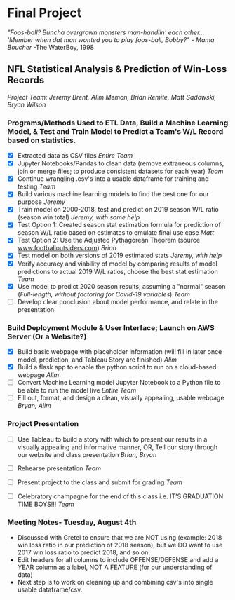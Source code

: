 # Final Project

*"Foos-ball? Buncha overgrown monsters man-handlin' each other... 'Member when dat man wanted you to play foos-ball, Bobby?" - Mama Boucher*
-The WaterBoy, 1998

## NFL Statistical Analysis & Prediction of Win-Loss Records 

*Project Team: Jeremy Brent, Alim Memon, Brian Remite, Matt Sadowski, Bryan Wilson*

### Programs/Methods Used to ETL Data, Build a Machine Learning Model, & Test and Train Model to Predict a Team's W/L Record based on statistics.
- [x] Extracted data as CSV files *Entire Team*
- [x] Jupyter Notebooks/Pandas to clean data (remove extraneous columns, join or merge files; to produce consistent datasets for each year) *Team*
- [x] Continue wrangling .csv's into a usable dataframe for training and testing *Team*
- [x] Build various machine learning models to find the best one for our purpose *Jeremy* 
- [x] Train model on 2000-2018, test and predict on 2019 season W/L ratio (season win total) *Jeremy, with some help*
- [x] Test Option 1: Created season stat estimation formula for prediction of season W/L ratio based on estimates to emulate final use case *Matt*
- [x] Test Option 2: Use the Adjusted Pythagorean Theorem (source www.footballoutsiders.com)  *Brian*
- [x] Test model on both versions of 2019 estimated stats *Jeremy, with help*
- [x] Verify accuracy and viability of model by comparing results of model predictions to actual 2019 W/L ratios, choose the best stat estimation *Team*
- [x] Use model to predict 2020 season results; assuming a "normal" season (*Full-length, without factoring for Covid-19 variables*) *Team*
- [ ] Develop clear conclusion about model performance, and relate in the presentation

### Build Deployment Module & User Interface; Launch on AWS Server (Or a Website?)
- [x] Build basic webpage with placeholder information (will fill in later once model, prediction, and Tableau Story are finished) *Alim*
- [x] Build a flask app to enable the python script to run on a cloud-based webpage *Alim*
- [ ] Convert Machine Learning model Jupyter Notebook to a Python file to be able to run the model live *Entire Team*
- [ ] Fill out, format, and design a clean, visually appealing, usable webpage *Bryan, Alim*
 
### Project Presentation
- [ ] Use Tableau to build a story with which to present our results in a visually appealing and informative manner, OR, Tell our story through our website and class presentation *Brian, Bryan*
- [ ] Rehearse presentation *Team*
- [ ] Present project to the class and submit for grading *Team*
- [ ] Celebratory champagne for the end of this class i.e. IT'S GRADUATION TIME BOYS!!! *Team*


### Meeting Notes- Tuesday, August 4th
* Discussed with Gretel to ensure that we are NOT using (example: 2018 win loss ratio in our prediction of 2018 season), but we DO want to use 2017 win loss ratio to predict 2018, and so on.  
* Edit headers for all columns to include OFFENSE/DEFENSE and add a YEAR column as a label, NOT A FEATURE (for our understanding of data)
* Next step is to work on cleaning up and combining csv's into single usable dataframe/csv. 
